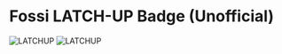 # Fossi LATCH-UP Badge (Unofficial)
![LATCHUP](latchup-badge.png)
![LATCHUP](latchup-badge-back.png)
